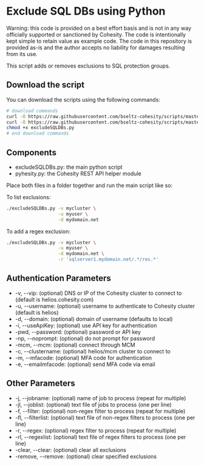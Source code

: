# Exclude SQL DBs using Python

Warning: this code is provided on a best effort basis and is not in any way officially supported or sanctioned by Cohesity. The code is intentionally kept simple to retain value as example code. The code in this repository is provided as-is and the author accepts no liability for damages resulting from its use.

This script adds or removes exclusions to SQL protection groups.

## Download the script

You can download the scripts using the following commands:

```bash
# download commands
curl -O https://raw.githubusercontent.com/bseltz-cohesity/scripts/master/python/excludeSQLDBs/excludeSQLDBs.py
curl -O https://raw.githubusercontent.com/bseltz-cohesity/scripts/master/python/pyhesity.py
chmod +x excludeSQLDBs.py
# end download commands
```

## Components

* excludeSQLDBs.py: the main python script
* pyhesity.py: the Cohesity REST API helper module

Place both files in a folder together and run the main script like so:

To list exclusions:

```bash
./excludeSQLDBs.py -v mycluster \
                   -u myuser \
                   -d mydomain.net
```

To add a regex exclusion:

```bash
./excludeSQLDBs.py -v mycluster \
                   -u myuser \
                   -d mydomain.net \
                   -r 'sqlserver1.mydomain.net/.*/res.*'
```

## Authentication Parameters

* -v, --vip: (optional) DNS or IP of the Cohesity cluster to connect to (default is helios.cohesity.com)
* -u, --username: (optional) username to authenticate to Cohesity cluster (default is helios)
* -d, --domain: (optional) domain of username (defaults to local)
* -i, --useApiKey: (optional) use API key for authentication
* -pwd, --password: (optional) password or API key
* -np, --noprompt: (optional) do not prompt for password
* -mcm, --mcm: (optional) connect through MCM
* -c, --clustername: (optional) helios/mcm cluster to connect to
* -m, --mfacode: (optional) MFA code for authentication
* -e, --emailmfacode: (optional) send MFA code via email

## Other Parameters

* -j, --jobname: (optional) name of job to process (repeat for multiple)
* -jl, --joblist: (optional) text file of jobs to process (one per line)
* -f, --filter: (optional) non-regex filter to process (repeat for multiple)
* -fl, --filterlist: (optional) text file of non-regex filters to process (one per line)
* -r, --regex: (optional) regex filter to process (repeat for multiple)
* -rl, --regexlist: (optional) text file of regex filters to process (one per line)
* -clear, --clear: (optional) clear all exclusions
* -remove, --remove: (optional) clear specified exclusions
